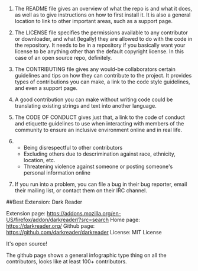 1. The README file gives an overview of what the repo is and what it does, as well as to give instructions on how to first install it. It is also a general location to link to other important areas, such as a support page.

2. The LICENSE file specifies the permissions available to any contributor or downloader, and what (legally) they are allowed to do with the code in the repository. It needs to be in a repository if you basically want your license to be anything other than the default copyright license. In this case of an open source repo, definitely.

3. The CONTRIBUTING file gives any would-be collaborators certain guidelines and tips on how they can contribute to the project. It provides types of contributions you can make, a link to the code style guidelines, and even a support page.

4. A good contribution you can make without writing code could be translating existing strings and text into another language.

5. The CODE OF CONDUCT gives just that, a link to the code of conduct and etiquette guidelines to use when interacting with members of the community to ensure an inclusive environment online and in real life.

6. - Being disrespectful to other contributors
   - Excluding others due to descrimination against race, ethnicity, location, etc.
   - Threatening violence against someone or posting someone's personal information online
   
7. If you run into a problem, you can file a bug in their bug reporter, email their mailing list, or contact them on their IRC channel.

##Best Extension: Dark Reader

Extension page: https://addons.mozilla.org/en-US/firefox/addon/darkreader/?src=search
Home page: https://darkreader.org/
Github page: https://github.com/darkreader/darkreader
License: MIT License

It's open source!

The github page shows a general infographic type thing on all the contributors, looks like at least 100+ contributors.

